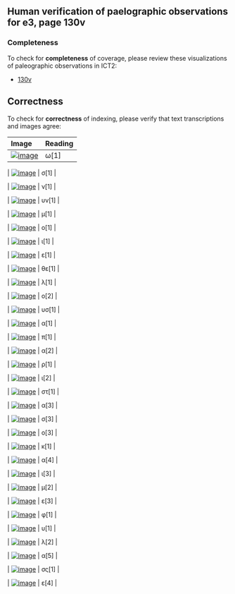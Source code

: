 

## Human verification of paelographic observations for e3, page 130v

###  Completeness

To check for **completeness** of coverage, please review these visualizations of paleographic observations in ICT2:

-  [130v](http://www.homermultitext.org/ict2/?urn=urn:cite2:hmt:e3bifolio.v1:E3_130v_131r@0.2344,0.3198,0.01340,0.01039&urn=urn:cite2:hmt:e3bifolio.v1:E3_130v_131r@0.2481,0.3203,0.006375,0.008869&urn=urn:cite2:hmt:e3bifolio.v1:E3_130v_131r@0.2550,0.3185,0.005358,0.01233&urn=urn:cite2:hmt:e3bifolio.v1:E3_130v_131r@0.2596,0.3192,0.01109,0.009008&urn=urn:cite2:hmt:e3bifolio.v1:E3_130v_131r@0.2713,0.3185,0.005543,0.01275&urn=urn:cite2:hmt:e3bifolio.v1:E3_130v_131r@0.2774,0.3204,0.004157,0.007622&urn=urn:cite2:hmt:e3bifolio.v1:E3_130v_131r@0.2818,0.3200,0.003049,0.008315&urn=urn:cite2:hmt:e3bifolio.v1:E3_130v_131r@0.2858,0.3190,0.004619,0.009285&urn=urn:cite2:hmt:e3bifolio.v1:E3_130v_131r@0.2930,0.3172,0.008315,0.01164&urn=urn:cite2:hmt:e3bifolio.v1:E3_130v_131r@0.3015,0.3194,0.007668,0.01039&urn=urn:cite2:hmt:e3bifolio.v1:E3_130v_131r@0.3079,0.3207,0.004897,0.007206&urn=urn:cite2:hmt:e3bifolio.v1:E3_130v_131r@0.3128,0.3204,0.009331,0.008869&urn=urn:cite2:hmt:e3bifolio.v1:E3_130v_131r@0.3220,0.3192,0.009608,0.008869&urn=urn:cite2:hmt:e3bifolio.v1:E3_130v_131r@0.3325,0.3208,0.009331,0.008869&urn=urn:cite2:hmt:e3bifolio.v1:E3_130v_131r@0.3408,0.3210,0.006098,0.007206&urn=urn:cite2:hmt:e3bifolio.v1:E3_130v_131r@0.3466,0.3212,0.004804,0.009978&urn=urn:cite2:hmt:e3bifolio.v1:E3_130v_131r@0.3508,0.3221,0.003511,0.007622&urn=urn:cite2:hmt:e3bifolio.v1:E3_130v_131r@0.3548,0.3221,0.005913,0.009978&urn=urn:cite2:hmt:e3bifolio.v1:E3_130v_131r@0.3600,0.3221,0.006098,0.009008&urn=urn:cite2:hmt:e3bifolio.v1:E3_130v_131r@0.3667,0.3216,0.005358,0.01039&urn=urn:cite2:hmt:e3bifolio.v1:E3_130v_131r@0.3724,0.3223,0.004619,0.009839&urn=urn:cite2:hmt:e3bifolio.v1:E3_130v_131r@0.3776,0.3167,0.006375,0.01441&urn=urn:cite2:hmt:e3bifolio.v1:E3_130v_131r@0.3843,0.3233,0.005266,0.007899&urn=urn:cite2:hmt:e3bifolio.v1:E3_130v_131r@0.3890,0.3237,0.002956,0.007761&urn=urn:cite2:hmt:e3bifolio.v1:E3_130v_131r@0.3925,0.3240,0.006005,0.009839&urn=urn:cite2:hmt:e3bifolio.v1:E3_130v_131r@0.3990,0.3212,0.006005,0.009562&urn=urn:cite2:hmt:e3bifolio.v1:E3_130v_131r@0.4072,0.3201,0.008407,0.02023&urn=urn:cite2:hmt:e3bifolio.v1:E3_130v_131r@0.4149,0.3250,0.005728,0.008176&urn=urn:cite2:hmt:e3bifolio.v1:E3_130v_131r@0.4204,0.3250,0.008038,0.01109&urn=urn:cite2:hmt:e3bifolio.v1:E3_130v_131r@0.4274,0.3257,0.005543,0.007622&urn=urn:cite2:hmt:e3bifolio.v1:E3_130v_131r@0.4326,0.3259,0.007668,0.008731&urn=urn:cite2:hmt:e3bifolio.v1:E3_130v_131r@0.4413,0.3239,0.005451,0.01053)

## Correctness

To check for **correctness** of indexing, please verify that text transcriptions and images agree:

| Image     | Reading     |
| :------------- | :------------- |
| [![image](http://www.homermultitext.org/iipsrv?OBJ=IIP,1.0&FIF=/project/homer/pyramidal/deepzoom/hmt/e3bifolio/v1/E3_130v_131r.tif&RGN=0.2344,0.3198,0.01340,0.01039&WID=100&CVT=JPEG)](http://www.homermultitext.org/ict2/?urn=urn:cite2:hmt:e3bifolio.v1:E3_130v_131r@0.2344,0.3198,0.01340,0.01039) | ω[1] | 

| [![image](http://www.homermultitext.org/iipsrv?OBJ=IIP,1.0&FIF=/project/homer/pyramidal/deepzoom/hmt/e3bifolio/v1/E3_130v_131r.tif&RGN=0.2481,0.3203,0.006375,0.008869&WID=100&CVT=JPEG)](http://www.homermultitext.org/ict2/?urn=urn:cite2:hmt:e3bifolio.v1:E3_130v_131r@0.2481,0.3203,0.006375,0.008869) | σ[1] | 

| [![image](http://www.homermultitext.org/iipsrv?OBJ=IIP,1.0&FIF=/project/homer/pyramidal/deepzoom/hmt/e3bifolio/v1/E3_130v_131r.tif&RGN=0.2550,0.3185,0.005358,0.01233&WID=100&CVT=JPEG)](http://www.homermultitext.org/ict2/?urn=urn:cite2:hmt:e3bifolio.v1:E3_130v_131r@0.2550,0.3185,0.005358,0.01233) | ν[1] | 

| [![image](http://www.homermultitext.org/iipsrv?OBJ=IIP,1.0&FIF=/project/homer/pyramidal/deepzoom/hmt/e3bifolio/v1/E3_130v_131r.tif&RGN=0.2596,0.3192,0.01109,0.009008&WID=100&CVT=JPEG)](http://www.homermultitext.org/ict2/?urn=urn:cite2:hmt:e3bifolio.v1:E3_130v_131r@0.2596,0.3192,0.01109,0.009008) | υν[1] | 

| [![image](http://www.homermultitext.org/iipsrv?OBJ=IIP,1.0&FIF=/project/homer/pyramidal/deepzoom/hmt/e3bifolio/v1/E3_130v_131r.tif&RGN=0.2713,0.3185,0.005543,0.01275&WID=100&CVT=JPEG)](http://www.homermultitext.org/ict2/?urn=urn:cite2:hmt:e3bifolio.v1:E3_130v_131r@0.2713,0.3185,0.005543,0.01275) | μ[1] | 

| [![image](http://www.homermultitext.org/iipsrv?OBJ=IIP,1.0&FIF=/project/homer/pyramidal/deepzoom/hmt/e3bifolio/v1/E3_130v_131r.tif&RGN=0.2774,0.3204,0.004157,0.007622&WID=100&CVT=JPEG)](http://www.homermultitext.org/ict2/?urn=urn:cite2:hmt:e3bifolio.v1:E3_130v_131r@0.2774,0.3204,0.004157,0.007622) | ο[1] | 

| [![image](http://www.homermultitext.org/iipsrv?OBJ=IIP,1.0&FIF=/project/homer/pyramidal/deepzoom/hmt/e3bifolio/v1/E3_130v_131r.tif&RGN=0.2818,0.3200,0.003049,0.008315&WID=100&CVT=JPEG)](http://www.homermultitext.org/ict2/?urn=urn:cite2:hmt:e3bifolio.v1:E3_130v_131r@0.2818,0.3200,0.003049,0.008315) | ι[1] | 

| [![image](http://www.homermultitext.org/iipsrv?OBJ=IIP,1.0&FIF=/project/homer/pyramidal/deepzoom/hmt/e3bifolio/v1/E3_130v_131r.tif&RGN=0.2858,0.3190,0.004619,0.009285&WID=100&CVT=JPEG)](http://www.homermultitext.org/ict2/?urn=urn:cite2:hmt:e3bifolio.v1:E3_130v_131r@0.2858,0.3190,0.004619,0.009285) | ε[1] | 

| [![image](http://www.homermultitext.org/iipsrv?OBJ=IIP,1.0&FIF=/project/homer/pyramidal/deepzoom/hmt/e3bifolio/v1/E3_130v_131r.tif&RGN=0.2930,0.3172,0.008315,0.01164&WID=100&CVT=JPEG)](http://www.homermultitext.org/ict2/?urn=urn:cite2:hmt:e3bifolio.v1:E3_130v_131r@0.2930,0.3172,0.008315,0.01164) | θε[1] | 

| [![image](http://www.homermultitext.org/iipsrv?OBJ=IIP,1.0&FIF=/project/homer/pyramidal/deepzoom/hmt/e3bifolio/v1/E3_130v_131r.tif&RGN=0.3015,0.3194,0.007668,0.01039&WID=100&CVT=JPEG)](http://www.homermultitext.org/ict2/?urn=urn:cite2:hmt:e3bifolio.v1:E3_130v_131r@0.3015,0.3194,0.007668,0.01039) | λ[1] | 

| [![image](http://www.homermultitext.org/iipsrv?OBJ=IIP,1.0&FIF=/project/homer/pyramidal/deepzoom/hmt/e3bifolio/v1/E3_130v_131r.tif&RGN=0.3079,0.3207,0.004897,0.007206&WID=100&CVT=JPEG)](http://www.homermultitext.org/ict2/?urn=urn:cite2:hmt:e3bifolio.v1:E3_130v_131r@0.3079,0.3207,0.004897,0.007206) | ο[2] | 

| [![image](http://www.homermultitext.org/iipsrv?OBJ=IIP,1.0&FIF=/project/homer/pyramidal/deepzoom/hmt/e3bifolio/v1/E3_130v_131r.tif&RGN=0.3128,0.3204,0.009331,0.008869&WID=100&CVT=JPEG)](http://www.homermultitext.org/ict2/?urn=urn:cite2:hmt:e3bifolio.v1:E3_130v_131r@0.3128,0.3204,0.009331,0.008869) | υσ[1] | 

| [![image](http://www.homermultitext.org/iipsrv?OBJ=IIP,1.0&FIF=/project/homer/pyramidal/deepzoom/hmt/e3bifolio/v1/E3_130v_131r.tif&RGN=0.3220,0.3192,0.009608,0.008869&WID=100&CVT=JPEG)](http://www.homermultitext.org/ict2/?urn=urn:cite2:hmt:e3bifolio.v1:E3_130v_131r@0.3220,0.3192,0.009608,0.008869) | α[1] | 

| [![image](http://www.homermultitext.org/iipsrv?OBJ=IIP,1.0&FIF=/project/homer/pyramidal/deepzoom/hmt/e3bifolio/v1/E3_130v_131r.tif&RGN=0.3325,0.3208,0.009331,0.008869&WID=100&CVT=JPEG)](http://www.homermultitext.org/ict2/?urn=urn:cite2:hmt:e3bifolio.v1:E3_130v_131r@0.3325,0.3208,0.009331,0.008869) | π[1] | 

| [![image](http://www.homermultitext.org/iipsrv?OBJ=IIP,1.0&FIF=/project/homer/pyramidal/deepzoom/hmt/e3bifolio/v1/E3_130v_131r.tif&RGN=0.3408,0.3210,0.006098,0.007206&WID=100&CVT=JPEG)](http://www.homermultitext.org/ict2/?urn=urn:cite2:hmt:e3bifolio.v1:E3_130v_131r@0.3408,0.3210,0.006098,0.007206) | α[2] | 

| [![image](http://www.homermultitext.org/iipsrv?OBJ=IIP,1.0&FIF=/project/homer/pyramidal/deepzoom/hmt/e3bifolio/v1/E3_130v_131r.tif&RGN=0.3466,0.3212,0.004804,0.009978&WID=100&CVT=JPEG)](http://www.homermultitext.org/ict2/?urn=urn:cite2:hmt:e3bifolio.v1:E3_130v_131r@0.3466,0.3212,0.004804,0.009978) | ρ[1] | 

| [![image](http://www.homermultitext.org/iipsrv?OBJ=IIP,1.0&FIF=/project/homer/pyramidal/deepzoom/hmt/e3bifolio/v1/E3_130v_131r.tif&RGN=0.3508,0.3221,0.003511,0.007622&WID=100&CVT=JPEG)](http://www.homermultitext.org/ict2/?urn=urn:cite2:hmt:e3bifolio.v1:E3_130v_131r@0.3508,0.3221,0.003511,0.007622) | ι[2] | 

| [![image](http://www.homermultitext.org/iipsrv?OBJ=IIP,1.0&FIF=/project/homer/pyramidal/deepzoom/hmt/e3bifolio/v1/E3_130v_131r.tif&RGN=0.3548,0.3221,0.005913,0.009978&WID=100&CVT=JPEG)](http://www.homermultitext.org/ict2/?urn=urn:cite2:hmt:e3bifolio.v1:E3_130v_131r@0.3548,0.3221,0.005913,0.009978) | στ[1] | 

| [![image](http://www.homermultitext.org/iipsrv?OBJ=IIP,1.0&FIF=/project/homer/pyramidal/deepzoom/hmt/e3bifolio/v1/E3_130v_131r.tif&RGN=0.3600,0.3221,0.006098,0.009008&WID=100&CVT=JPEG)](http://www.homermultitext.org/ict2/?urn=urn:cite2:hmt:e3bifolio.v1:E3_130v_131r@0.3600,0.3221,0.006098,0.009008) | α[3] | 

| [![image](http://www.homermultitext.org/iipsrv?OBJ=IIP,1.0&FIF=/project/homer/pyramidal/deepzoom/hmt/e3bifolio/v1/E3_130v_131r.tif&RGN=0.3667,0.3216,0.005358,0.01039&WID=100&CVT=JPEG)](http://www.homermultitext.org/ict2/?urn=urn:cite2:hmt:e3bifolio.v1:E3_130v_131r@0.3667,0.3216,0.005358,0.01039) | σ[3] | 

| [![image](http://www.homermultitext.org/iipsrv?OBJ=IIP,1.0&FIF=/project/homer/pyramidal/deepzoom/hmt/e3bifolio/v1/E3_130v_131r.tif&RGN=0.3724,0.3223,0.004619,0.009839&WID=100&CVT=JPEG)](http://www.homermultitext.org/ict2/?urn=urn:cite2:hmt:e3bifolio.v1:E3_130v_131r@0.3724,0.3223,0.004619,0.009839) | ο[3] | 

| [![image](http://www.homermultitext.org/iipsrv?OBJ=IIP,1.0&FIF=/project/homer/pyramidal/deepzoom/hmt/e3bifolio/v1/E3_130v_131r.tif&RGN=0.3776,0.3167,0.006375,0.01441&WID=100&CVT=JPEG)](http://www.homermultitext.org/ict2/?urn=urn:cite2:hmt:e3bifolio.v1:E3_130v_131r@0.3776,0.3167,0.006375,0.01441) | κ[1] | 

| [![image](http://www.homermultitext.org/iipsrv?OBJ=IIP,1.0&FIF=/project/homer/pyramidal/deepzoom/hmt/e3bifolio/v1/E3_130v_131r.tif&RGN=0.3843,0.3233,0.005266,0.007899&WID=100&CVT=JPEG)](http://www.homermultitext.org/ict2/?urn=urn:cite2:hmt:e3bifolio.v1:E3_130v_131r@0.3843,0.3233,0.005266,0.007899) | α[4] | 

| [![image](http://www.homermultitext.org/iipsrv?OBJ=IIP,1.0&FIF=/project/homer/pyramidal/deepzoom/hmt/e3bifolio/v1/E3_130v_131r.tif&RGN=0.3890,0.3237,0.002956,0.007761&WID=100&CVT=JPEG)](http://www.homermultitext.org/ict2/?urn=urn:cite2:hmt:e3bifolio.v1:E3_130v_131r@0.3890,0.3237,0.002956,0.007761) | ι[3] | 

| [![image](http://www.homermultitext.org/iipsrv?OBJ=IIP,1.0&FIF=/project/homer/pyramidal/deepzoom/hmt/e3bifolio/v1/E3_130v_131r.tif&RGN=0.3925,0.3240,0.006005,0.009839&WID=100&CVT=JPEG)](http://www.homermultitext.org/ict2/?urn=urn:cite2:hmt:e3bifolio.v1:E3_130v_131r@0.3925,0.3240,0.006005,0.009839) | μ[2] | 

| [![image](http://www.homermultitext.org/iipsrv?OBJ=IIP,1.0&FIF=/project/homer/pyramidal/deepzoom/hmt/e3bifolio/v1/E3_130v_131r.tif&RGN=0.3990,0.3212,0.006005,0.009562&WID=100&CVT=JPEG)](http://www.homermultitext.org/ict2/?urn=urn:cite2:hmt:e3bifolio.v1:E3_130v_131r@0.3990,0.3212,0.006005,0.009562) | ε[3] | 

| [![image](http://www.homermultitext.org/iipsrv?OBJ=IIP,1.0&FIF=/project/homer/pyramidal/deepzoom/hmt/e3bifolio/v1/E3_130v_131r.tif&RGN=0.4072,0.3201,0.008407,0.02023&WID=100&CVT=JPEG)](http://www.homermultitext.org/ict2/?urn=urn:cite2:hmt:e3bifolio.v1:E3_130v_131r@0.4072,0.3201,0.008407,0.02023) | φ[1] | 

| [![image](http://www.homermultitext.org/iipsrv?OBJ=IIP,1.0&FIF=/project/homer/pyramidal/deepzoom/hmt/e3bifolio/v1/E3_130v_131r.tif&RGN=0.4149,0.3250,0.005728,0.008176&WID=100&CVT=JPEG)](http://www.homermultitext.org/ict2/?urn=urn:cite2:hmt:e3bifolio.v1:E3_130v_131r@0.4149,0.3250,0.005728,0.008176) | υ[1] | 

| [![image](http://www.homermultitext.org/iipsrv?OBJ=IIP,1.0&FIF=/project/homer/pyramidal/deepzoom/hmt/e3bifolio/v1/E3_130v_131r.tif&RGN=0.4204,0.3250,0.008038,0.01109&WID=100&CVT=JPEG)](http://www.homermultitext.org/ict2/?urn=urn:cite2:hmt:e3bifolio.v1:E3_130v_131r@0.4204,0.3250,0.008038,0.01109) | λ[2] | 

| [![image](http://www.homermultitext.org/iipsrv?OBJ=IIP,1.0&FIF=/project/homer/pyramidal/deepzoom/hmt/e3bifolio/v1/E3_130v_131r.tif&RGN=0.4274,0.3257,0.005543,0.007622&WID=100&CVT=JPEG)](http://www.homermultitext.org/ict2/?urn=urn:cite2:hmt:e3bifolio.v1:E3_130v_131r@0.4274,0.3257,0.005543,0.007622) | α[5] | 

| [![image](http://www.homermultitext.org/iipsrv?OBJ=IIP,1.0&FIF=/project/homer/pyramidal/deepzoom/hmt/e3bifolio/v1/E3_130v_131r.tif&RGN=0.4326,0.3259,0.007668,0.008731&WID=100&CVT=JPEG)](http://www.homermultitext.org/ict2/?urn=urn:cite2:hmt:e3bifolio.v1:E3_130v_131r@0.4326,0.3259,0.007668,0.008731) | σς[1] | 

| [![image](http://www.homermultitext.org/iipsrv?OBJ=IIP,1.0&FIF=/project/homer/pyramidal/deepzoom/hmt/e3bifolio/v1/E3_130v_131r.tif&RGN=0.4413,0.3239,0.005451,0.01053&WID=100&CVT=JPEG)](http://www.homermultitext.org/ict2/?urn=urn:cite2:hmt:e3bifolio.v1:E3_130v_131r@0.4413,0.3239,0.005451,0.01053) | ε[4] | 

